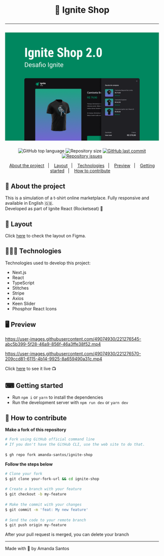<h1 align="center">
  👕 Ignite Shop
  <hr />
  <img src="assets/cover.png" alt="" />
</h1>

<p align="center">
  <img alt="GitHub top language" src="https://img.shields.io/github/languages/top/amanda-santos/ignite-shop">

  <img alt="Repository size" src="https://img.shields.io/github/repo-size/amanda-santos/ignite-shop">

  <a href="https://github.com/amanda-santos/ignite-shop/commits/master">
    <img alt="GitHub last commit" src="https://img.shields.io/github/last-commit/amanda-santos/ignite-shop">
  </a>

  <a href="https://github.com/amanda-santos/ignite-shop/issues">
    <img alt="Repository issues" src="https://img.shields.io/github/issues/amanda-santos/ignite-shop">
  </a>
</p>

<p align="center">
  <a href="#-about-the-project">About the project</a>&nbsp;&nbsp;&nbsp;|&nbsp;&nbsp;&nbsp;
  <a href="#-layout">Layout</a>&nbsp;&nbsp;&nbsp;|&nbsp;&nbsp;&nbsp;
  <a href="#-technologies">Technologies</a>&nbsp;&nbsp;&nbsp;|&nbsp;&nbsp;&nbsp;
  <a href="#-preview">Preview</a>&nbsp;&nbsp;&nbsp;|&nbsp;&nbsp;&nbsp;
  <a href="#-getting-started">Getting started</a>&nbsp;&nbsp;&nbsp;|&nbsp;&nbsp;&nbsp;
  <a href="#-how-to-contribute">How to contribute</a>&nbsp;&nbsp;&nbsp;
</p>

## 📝 About the project

<p>This is a simulation of a t-shirt online marketplace. Fully responsive and available in English 🇬🇧. 
<br />
Developed as part of Ignite React (Rocketseat) 🚀
</p>

## 🎨 Layout

<p>
  Click <a href="https://www.figma.com/file/saJGy5ELh6Kpw5wQGsJi2c/Ignite-Shop-2.0-(Copy)?node-id=2%3A12&t=jo529UU1EEGMPTBy-1">here</a> to check the layout on Figma.
</p>

## 👩🏻‍💻 Technologies

Technologies used to develop this project:

- Next.js
- React
- TypeScript
- Stitches
- Stripe
- Axios
- Keen Slider
- Phosphor React Icons

## 🖥 Preview

https://user-images.githubusercontent.com/49074930/221276545-abc5b399-5f28-46a9-856f-46a3ffe38f52.mp4

https://user-images.githubusercontent.com/49074930/221276570-209ccd81-6115-4b14-9925-8a659490a31c.mp4

Click <a href="https://ignite-shop-amanda-santos.vercel.app/">here</a> to see it live 📺

## ⌨ Getting started

- Run `npm i` or `yarn` to install the dependencies
- Run the development server with `npm run dev` or `yarn dev`

## 🤔 How to contribute

**Make a fork of this repository**

```bash
# Fork using GitHub official command line
# If you don't have the GitHub CLI, use the web site to do that.

$ gh repo fork amanda-santos/ignite-shop
```

**Follow the steps below**

```bash
# Clone your fork
$ git clone your-fork-url && cd ignite-shop

# Create a branch with your feature
$ git checkout -b my-feature

# Make the commit with your changes
$ git commit -m 'feat: My new feature'

# Send the code to your remote branch
$ git push origin my-feature
```

After your pull request is merged, you can delete your branch

---

Made with 💜 by Amanda Santos

